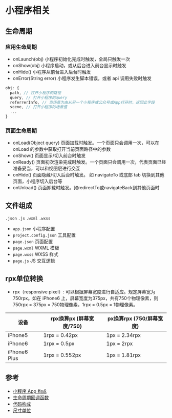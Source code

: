 # 小程序相关

## 生命周期
### 应用生命周期
- onLaunch(obj) 小程序初始化完成时触发，全局只触发一次
- onShow(obj) 小程序启动，或从后台进入前台显示时触发
- onHide() 小程序从前台进入后台时触发
- onError(String error) 小程序发生脚本错误，或者 api 调用失败时触发

```js
obj: {
  path, // 打开小程序的路径
  query, // 打开小程序的query
  referrerInfo, // 当场景为由从另一个小程序或公众号或App打开时，返回此字段
  scene, // 打开小程序的场景值
  ...
}
```

### 页面生命周期
- onLoad(Object query) 页面加载时触发。一个页面只会调用一次，可以在 onLoad 的参数中获取打开当前页面路径中的参数
- onShow() 页面显示/切入前台时触发
- onReady() 页面初次渲染完成时触发。一个页面只会调用一次，代表页面已经准备妥当，可以和视图层进行交互
- onHide() 页面隐藏/切入后台时触发。 如 navigateTo 或底部 tab 切换到其他页面，小程序切入后台等
- onUnload() 页面卸载时触发。如redirectTo或navigateBack到其他页面时

## 文件组成
`.json` `.js` `.wxml` `.wxss`

- `app.json` 小程序配置
- `project.config.json` 工具配置
- `page.json` 页面配置
- `page.wxml` WXML 模板
- `page.wxss` WXSS 样式
- `page.js` JS 交互逻辑

## rpx单位转换
- rpx（responsive pixel）: 可以根据屏幕宽度进行自适应。规定屏幕宽为750rpx。如在 iPhone6 上，屏幕宽度为375px，共有750个物理像素，则750rpx = 375px = 750物理像素，1rpx = 0.5px = 1物理像素。

|设备|rpx换算px (屏幕宽度/750)|px换算rpx (750/屏幕宽度)|
|-|-|-|
|iPhone5|1rpx = 0.42px|1px = 2.34rpx|
|iPhone6|1rpx = 0.5px|1px = 2rpx|
|iPhone6 Plus|1rpx = 0.552px|1px = 1.81rpx|

## 参考
- [小程序 App 构成](https://developers.weixin.qq.com/miniprogram/dev/framework/app-service/app.html)
- [生命周期回调函数](https://developers.weixin.qq.com/miniprogram/dev/framework/app-service/page.html#%E7%94%9F%E5%91%BD%E5%91%A8%E6%9C%9F%E5%9B%9E%E8%B0%83%E5%87%BD%E6%95%B0)
- [代码构成](https://developers.weixin.qq.com/miniprogram/dev/quickstart/basic/file.html)
- [尺寸单位](https://developers.weixin.qq.com/miniprogram/dev/framework/view/wxss.html)
